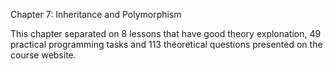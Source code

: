 Chapter 7: Inheritance and Polymorphism

This chapter separated on 8 lessons that have good theory explonation, 49 practical programming tasks and 113 theoretical questions presented on the course website.
